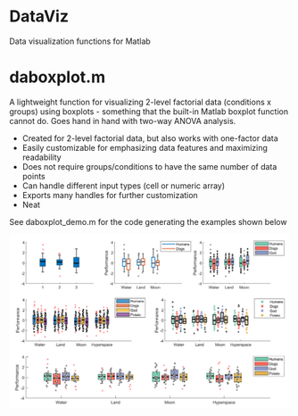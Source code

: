 # DataViz
Data visualization functions for Matlab

# daboxplot.m

A lightweight function for visualizing 2-level factorial data (conditions x groups) using boxplots - something that the built-in Matlab boxplot function cannot do. Goes hand in hand with two-way ANOVA analysis. 

- Created for 2-level factorial data, but also works with one-factor data
- Easily customizable for emphasizing data features and maximizing readability
- Does not require groups/conditions to have the same number of data points
- Can handle different input types (cell or numeric array) 
- Exports many handles for further customization
- Neat

See daboxplot_demo.m for the code generating the examples shown below 


![](daboxplot/daboxplot_examples.png)
